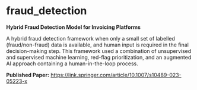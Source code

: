 # fraud_detection
 **Hybrid Fraud Detection Model for Invoicing Platforms**

A hybrid fraud detection framework when only a small set of labelled (fraud/non-fraud) data is available, and human input is required in the final decision-making step. This framework used a combination of unsupervised and supervised machine learning, red-flag prioritization, and an augmented AI approach containing a human-in-the-loop process.

 **Published Paper:** https://link.springer.com/article/10.1007/s10489-023-05223-x
